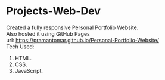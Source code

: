 # Projects-Web-Dev
Created a fully responsive Personal Portfolio Website.  
Also hosted it using GitHub Pages  
url: https://pramantomar.github.io/Personal-Portfolio-Website/  
Tech Used:
1) HTML.
2) CSS.
3) JavaScript.


